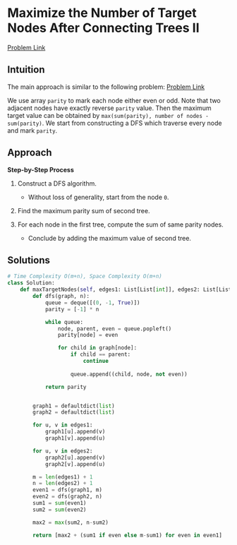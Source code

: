 **Maximize the Number of Target Nodes After Connecting Trees II**
=
[Problem Link](https://leetcode.com/problems/maximize-the-number-of-target-nodes-after-connecting-trees-ii/description)

## Intuition
The main approach is similar to the following problem:
[Problem Link](https://leetcode.com/problems/maximize-the-number-of-target-nodes-after-connecting-trees-i/description)

We use array `parity` to mark each node either even or odd. Note that two adjacent nodes have exactly reverse `parity` value. 
Then the maximum target value can be obtained by `max(sum(parity), number of nodes - sum(parity)`. We start from constructing 
a DFS which traverse every node and mark `parity`.


## Approach
**Step-by-Step Process**

1. Construct a DFS algorithm.
    - Without loss of generality, start from the node `0`.
  
2. Find the maximum parity sum of second tree.

3. For each node in the first tree, compute the sum of same parity nodes.
    - Conclude by adding the maximum value of second tree.
  
## Solutions
```python
# Time Complexity O(m+n), Space Complexity O(m+n)
class Solution:
    def maxTargetNodes(self, edges1: List[List[int]], edges2: List[List[int]]) -> List[int]:
        def dfs(graph, n):
            queue = deque([(0, -1, True)])
            parity = [-1] * n

            while queue:
                node, parent, even = queue.popleft()
                parity[node] = even

                for child in graph[node]:
                    if child == parent:
                        continue
                    
                    queue.append((child, node, not even))

            return parity


        graph1 = defaultdict(list)
        graph2 = defaultdict(list)

        for u, v in edges1:
            graph1[u].append(v)
            graph1[v].append(u)

        for u, v in edges2:
            graph2[u].append(v)
            graph2[v].append(u)

        m = len(edges1) + 1
        n = len(edges2) + 1
        even1 = dfs(graph1, m)
        even2 = dfs(graph2, n)
        sum1 = sum(even1)
        sum2 = sum(even2)

        max2 = max(sum2, n-sum2)

        return [max2 + (sum1 if even else m-sum1) for even in even1]
```

